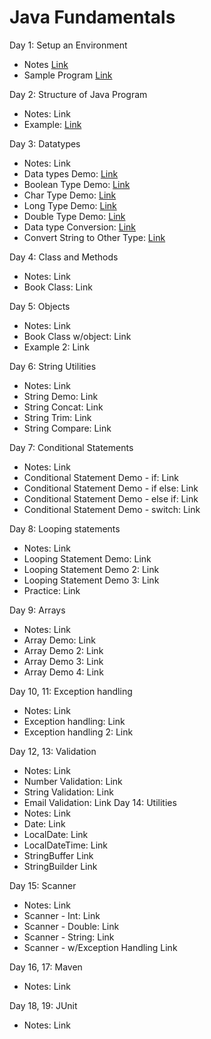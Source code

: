 
# Java Fundamentals

Day 1: Setup an Environment
* Notes [Link](src/day1/Introduction.md)
* Sample Program [Link](src/day1/JavaTest.java)

Day 2: Structure of Java Program
* Notes: Link
* Example: [Link](src/day2/Structure.java)

Day 3: Datatypes
* Notes: Link
* Data types Demo: [Link](src/day3/DataTypeDemo.java)
* Boolean Type Demo: [Link](src/day3/BooleanTypeDemo.java)
* Char Type Demo: [Link](src/day3/CharTypeDemo.java)
* Long Type Demo: [Link](src/day3/LongTypeDemo.java)
* Double Type Demo: [Link](src/day3/DoubleTypeDemo.java)	
* Data type Conversion: [Link](src/day3/DataTypeConversion.java)
* Convert String to Other Type: [Link](src/day3/ConvertString.java)

Day 4: Class and Methods
* Notes: Link
* Book Class: Link

Day 5: Objects
* Notes: Link
* Book Class w/object: Link
* Example 2: Link

Day 6: String Utilities
* Notes: Link
* String Demo: Link
* String Concat: Link
* String Trim: Link
* String Compare: Link

Day 7: Conditional Statements
* Notes: Link
* Conditional Statement Demo - if: Link
* Conditional Statement Demo - if else: Link
* Conditional Statement Demo - else if: Link
* Conditional Statement Demo - switch: Link

Day 8: Looping statements
* Notes: Link
* Looping Statement Demo: Link
* Looping Statement Demo 2: Link
* Looping Statement Demo 3: Link
* Practice: Link

Day 9: Arrays
* Notes: Link
*	Array Demo: Link
*	Array Demo 2: Link
*	Array Demo 3: Link
*	Array Demo 4: Link

Day 10, 11: Exception handling
*	Notes: Link
*	Exception handling: Link
*	Exception handling 2: Link

Day 12, 13: Validation
* Notes: Link
* Number Validation: Link
* String Validation: Link
* Email Validation: Link
Day 14: Utilities
* Notes: Link
*	Date: Link
*	LocalDate: Link
*	LocalDateTime: Link
*	StringBuffer Link
*	StringBuilder Link

Day 15: Scanner
*	Notes: Link
*	Scanner - Int: Link
*	Scanner - Double: Link
*	Scanner - String: Link
*	Scanner - w/Exception Handling Link

Day 16, 17: Maven
*	Notes: Link

Day 18, 19: JUnit
*	Notes: Link


